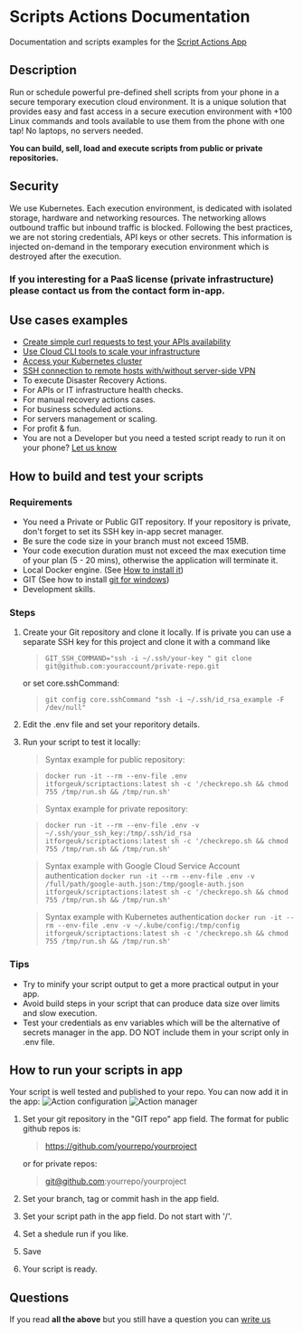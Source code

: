 # Scripts Actions Documentation
Documentation and scripts examples for the [Script Actions App](https://play.google.com/store/apps/details?id=com.itforge.devopstool)

## Description
Run or schedule powerful pre-defined shell scripts from your phone in a secure temporary execution cloud environment.
It is a unique solution that provides easy and fast access in a secure execution environment with +100 Linux commands and tools available to use them from the phone with one tap! No laptops, no servers needed. 

**You can build, sell, load and execute scripts from public or private repositories.**

## Security
We use Kubernetes. Each execution environment, is dedicated with isolated storage, hardware and networking resources. 
The networking allows outbound traffic but inbound traffic is blocked.
Following the best practices, we are not storing credentials, API keys or other secrets. This information is injected on-demand in the temporary execution environment which is destroyed after the execution.

### If you interesting for a PaaS license (private infrastructure) please contact us from the contact form in-app.

## Use cases examples
* [Create simple curl requests to test your APIs availability](examples/curl.sh)
* [Use Cloud CLI tools to scale your infrastructure](examples/cloudclis.sh)
* [Access your Kubernetes cluster](examples/kubectl.sh)
* [SSH connection to remote hosts with/without server-side VPN](examples/sshwithvpn.sh)
* To execute Disaster Recovery Actions.
* For APIs or IT infrastructure health checks.
* For manual recovery actions cases.
* For business scheduled actions.
* For servers management or scaling.
* For profit & fun.
* You are not a Developer but you need a tested script ready to run it on your phone? [Let us know](https://github.com/itforgeuk/Script-Actions/discussions/1)

## How to build and test your scripts
### Requirements
* You need a Private or Public GIT repository. If your repository is private, don't forget to set its SSH key in-app secret manager.
* Be sure the code size in your branch must not exceed 15MB.
* Your code execution duration must not exceed the max execution time of your plan (5 - 20 mins), otherwise the application will terminate it.
* Local Docker engine. (See [How to install it](https://docs.docker.com/engine/install/))
* GIT (See how to install [git for windows](https://gitforwindows.org/))
* Development skills.

### Steps
1. Create your Git repository and clone it locally. If is private you can use a separate SSH key for this project and clone it with a command like
    >`GIT_SSH_COMMAND="ssh -i ~/.ssh/your-key " git clone git@github.com:youraccount/private-repo.git`
 
    or set core.sshCommand:
    >`git config core.sshCommand "ssh -i ~/.ssh/id_rsa_example -F /dev/null"`
2. Edit the .env file and set your reporitory details.
3. Run your script to test it locally:
    > Syntax example for public repository:

    >`docker run -it --rm --env-file .env itforgeuk/scriptactions:latest sh -c '/checkrepo.sh && chmod 755 /tmp/run.sh && /tmp/run.sh'` 
    
    > Syntax example for private repository:

    >`docker run -it --rm --env-file .env -v ~/.ssh/your_ssh_key:/tmp/.ssh/id_rsa itforgeuk/scriptactions:latest sh -c '/checkrepo.sh && chmod 755 /tmp/run.sh && /tmp/run.sh'`

    > Syntax example with Google Cloud Service Account authentication
    > `docker run -it --rm --env-file .env -v /full/path/google-auth.json:/tmp/google-auth.json itforgeuk/scriptactions:latest sh -c '/checkrepo.sh && chmod 755 /tmp/run.sh && /tmp/run.sh'`

    > Syntax example with Kubernetes authentication
    > `docker run -it --rm --env-file .env -v ~/.kube/config:/tmp/config itforgeuk/scriptactions:latest sh -c '/checkrepo.sh && chmod 755 /tmp/run.sh && /tmp/run.sh'`
<!-- TODO: Add run examples for openvpn -->

### Tips
* Try to minify your script output to get a more practical output in your app.
* Avoid build steps in your script that can produce data size over limits and slow execution.
* Test your credentials as env variables which will be the alternative of secrets manager in the app. DO NOT include them in your script only in .env file.

## How to run your scripts in app
Your script is well tested and published to your repo. You can now add it in the app:
![Action configuration](screenshots/configuration.png) ![Action manager](screenshots/manager.png) 
1. Set your git repository in the "GIT repo" app field. The format for public github repos is:
    > https://github.com/yourrepo/yourproject

    or for private repos:
    > git@github.com:yourrepo/yourproject
2. Set your branch, tag or commit hash in the app field.
3. Set your script path in the app field. Do not start with '/'.
4. Set a shedule run if you like.
5. Save
6. Your script is ready.

## Questions
If you read **all the above** but you still have a question you can [write us](https://github.com/itforgeuk/Script-Actions/discussions/1)
